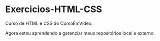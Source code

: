 # Exercicios-HTML-CSS
 Curso de HTML e CSS do CursoEmVídeo.

Agora estou aprendendo a gerenciar meus repositórios local e externo.